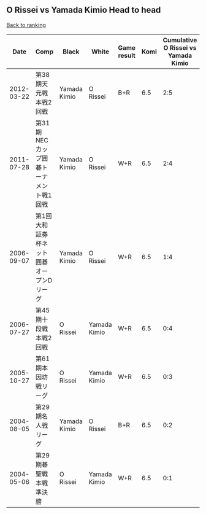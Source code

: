 ## O Rissei vs Yamada Kimio Head to head

[Back to ranking](../../index.md)




| **Date** | **Comp** | **Black** | **White** | **Game result** | **Komi** | **Cumulative O Rissei vs Yamada Kimio** | **O Rissei streak** | **Yamada Kimio streak** | 
| --- | --- | --- | --- | --- | --- | --- | --- | --- |
| 2012-03-22 | 第38期天元戦本戦2回戦 | Yamada Kimio | O Rissei | B+R | 6.5 | 2:5 | 0 | 1 | 
| 2011-07-28 | 第31期NECカップ囲碁トーナメント戦1回戦 | Yamada Kimio | O Rissei | W+R | 6.5 | 2:4 | 2 | 0 | 
| 2006-09-07 | 第1回大和証券杯ネット囲碁オープンDリーグ | Yamada Kimio | O Rissei | W+R | 6.5 | 1:4 | 1 | 0 | 
| 2006-07-27 | 第45期十段戦本戦2回戦 | O Rissei | Yamada Kimio | W+R | 6.5 | 0:4 | 0 | 4 | 
| 2005-10-27 | 第61期本因坊戦リーグ | O Rissei | Yamada Kimio | W+R | 6.5 | 0:3 | 0 | 3 | 
| 2004-08-05 | 第29期名人戦リーグ | Yamada Kimio | O Rissei | B+R | 6.5 | 0:2 | 0 | 2 | 
| 2004-05-06 | 第29期碁聖戦本戦準決勝 | O Rissei | Yamada Kimio | W+R | 6.5 | 0:1 | 0 | 1 |




